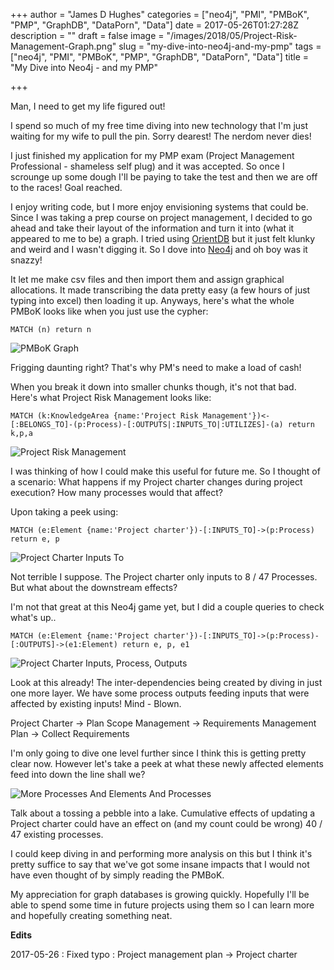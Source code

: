 +++
author = "James D Hughes"
categories = ["neo4j", "PMI", "PMBoK", "PMP", "GraphDB", "DataPorn", "Data"]
date = 2017-05-26T01:27:28Z
description = ""
draft = false
image = "/images/2018/05/Project-Risk-Management-Graph.png"
slug = "my-dive-into-neo4j-and-my-pmp"
tags = ["neo4j", "PMI", "PMBoK", "PMP", "GraphDB", "DataPorn", "Data"]
title = "My Dive into Neo4j - and my PMP"

+++


Man,
I need to get my life figured out!

I spend so much of my free time diving into new technology that I'm just waiting for my wife to pull the pin.  Sorry dearest! The nerdom never dies!

I just finished my application for my PMP exam (Project Management Professional - shameless self plug) and it was accepted. So once I scrounge up some dough I'll be paying to take the test and then we are off to the races! Goal reached.

I enjoy writing code, but I more enjoy envisioning systems that could be.  Since I was taking a prep course on project management, I decided to go ahead and take their layout of the information and turn it into (what it appeared to me to be) a graph.
I tried using [OrientDB](http://orientdb.com/) but it just felt klunky and weird and I wasn't digging it. So I dove into [Neo4j](https://neo4j.com/) and oh boy was it snazzy!

It let me make csv files and then import them and assign graphical allocations. It made transcribing the data pretty easy (a few hours of just typing into excel) then loading it up. Anyways, here's what the whole PMBoK looks like when you just use the cypher:
```language-cypher
MATCH (n) return n
```

![PMBoK Graph](https://www.dropbox.com/s/l844x8jtci7926a/PMBoK%20Graph.png?raw=1)

Frigging daunting right?
That's why PM's need to make a load of cash!

When you break it down into smaller chunks though, it's not that bad.
Here's what Project Risk Management looks like:

```language-cypher
MATCH (k:KnowledgeArea {name:'Project Risk Management'})<-[:BELONGS_TO]-(p:Process)-[:OUTPUTS|:INPUTS_TO|:UTILIZES]-(a) return k,p,a
```

![Project Risk Management](https://www.dropbox.com/s/h1r0gktnmha67tz/Project%20Risk%20Management%20Graph.png?raw=1)

I was thinking of how I could make this useful for future me. So I thought of a scenario: What happens if my Project charter changes during project execution? How many processes would that affect?

Upon taking a peek using:
```language-cypher
MATCH (e:Element {name:'Project charter'})-[:INPUTS_TO]->(p:Process) return e, p
```
![Project Charter Inputs To](https://www.dropbox.com/s/iisn6rra8dzsgqo/Project%20Charter%20Inputs.png?raw=1)

Not terrible I suppose.  The Project charter only inputs to 8 / 47 Processes.
But what about the downstream effects?

I'm not that great at this Neo4j game yet, but I did a couple queries to check what's up..
```language-cypher
MATCH (e:Element {name:'Project charter'})-[:INPUTS_TO]->(p:Process)-[:OUTPUTS]->(e1:Element) return e, p, e1
```

![Project Charter Inputs,  Process, Outputs](https://www.dropbox.com/s/no7t5yccxrdi69k/Project%20Charter%20Inputs%20-%20Process%20-%20Outputs.png?raw=1)

Look at this already!
The inter-dependencies being created by diving in just one more layer. We have some process outputs feeding inputs that were affected by existing inputs! Mind - Blown.

Project Charter -> Plan Scope Management -> Requirements Management Plan -> Collect Requirements

I'm only going to dive one level further since I think this is getting pretty clear now. However let's take a peek at what these newly affected elements feed into down the line shall we?

![More Processes And Elements And Processes](https://www.dropbox.com/s/331ixcxh4ex1oo7/Project%20Charter%20Inputs%20-%20Process%20-%20Outputs%20-%20Process.png?raw=1)

Talk about a tossing a pebble into a lake. Cumulative effects of updating a Project charter could have an effect on (and my count could be wrong) 40 / 47 existing processes.

I could keep diving in and performing more analysis on this but I think it's pretty suffice to say that we've got some insane impacts that I would not have even thought of by simply reading the PMBoK.  

My appreciation for graph databases is growing quickly. Hopefully I'll be able to spend some time in future projects using them so I can learn more and hopefully creating something neat.

**Edits**

2017-05-26 : Fixed typo : Project management plan -> Project charter

